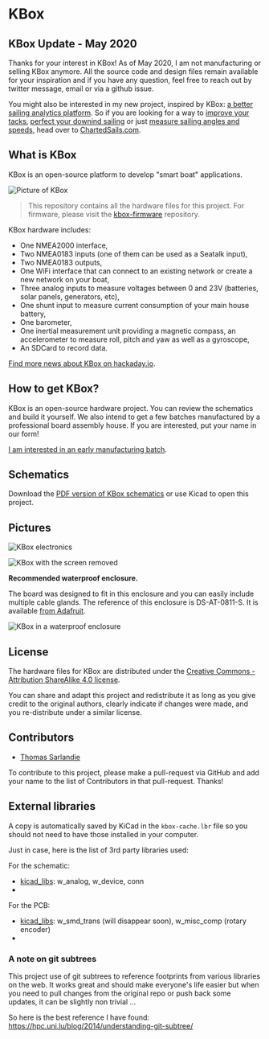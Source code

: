 # KBox


## KBox Update - May 2020

Thanks for your interest in KBox! As of May 2020, I am not manufacturing or
selling KBox anymore. All the source code and design files remain available for
your inspiration and if you have any question, feel free to reach out by twitter
message, email or via a github issue.

You might also be interested in my new project, inspired by KBox: [a better sailing analytics
platform](https://www.chartedsails.com/?utm_medium=link&utm_source=github&utm_campaign=kbox).
So if you are looking for a way to [improve your
tacks](https://www.chartedsails.com/blog/learn-from-sailing-data-good-and-bad-tacks?utm_medium=link&utm_source=github&utm_campaign=kbox),
[perfect your downind
sailing](https://www.chartedsails.com/blog/learn-from-sailing-data-downwind-technique?utm_medium=link&utm_source=github&utm_campaign=kbox)
or just [measure sailing angles and
speeds](https://www.chartedsails.com/blog/five-tools-to-analyze-your-sailing-sessions?utm_medium=link&utm_source=github&utm_campaign=kbox),
head over to
[ChartedSails.com](https://www.chartedsails.com/?utm_medium=link&utm_source=github&utm_campaign=kbox).


## What is KBox

KBox is an open-source platform to develop "smart boat" applications.

![Picture of KBox](kbox-in-enclosure.jpg)

> This repository contains all the hardware files for this project. For firmware,
> please visit the [kbox-firmware](https://github.com/sarfata/kbox-firmware)
> repository.

KBox hardware includes:

 - One NMEA2000 interface,
 - Two NMEA0183 inputs (one of them can be used as a Seatalk input),
 - Two NMEA0183 outputs,
 - One WiFi interface that can connect to an existing network or create a new
   network on your boat,
 - Three analog inputs to measure voltages between 0 and 23V (batteries, solar
   panels, generators, etc),
 - One shunt input to measure current consumption of your main house battery,
 - One barometer,
 - One inertial measurement unit providing a magnetic compass, an accelerometer
   to measure roll, pitch and yaw as well as a gyroscope,
 - An SDCard to record data.

[Find more news about KBox on
hackaday.io](https://hackaday.io/project/11055-kbox).

## How to get KBox?

KBox is an open-source hardware project. You can review the schematics and build
it yourself. We also intend to get a few batches manufactured by a professional
board assembly house. If you are interested, put your name in our form!

[I am interested in an early manufacturing batch](http://goo.gl/forms/y78AeACvyr).

## Schematics

Download the [PDF version of KBox
schematics](https://github.com/sarfata/kbox-hardware/releases/download/kbox-v1-revC/kbox-revC.pdf)
or use Kicad to open this project.

## Pictures

![KBox electronics](kbox.jpg)

![KBox with the screen removed](kbox-exploded.jpg)

**Recommended waterproof enclosure.**

The board was designed to fit in this enclosure and you can easily include
multiple cable glands. The reference of this enclosure is DS-AT-0811-S. It is
available [from Adafruit](https://www.adafruit.com/products/903).

![KBox in a waterproof enclosure](kbox-in-enclosure.jpg)

## License

The hardware files for KBox are distributed under the [Creative Commons -
Attribution ShareAlike 4.0
license](https://creativecommons.org/licenses/by-sa/4.0/legalcode).

You can share and adapt this project and redistribute it as long as you give
credit to the original authors, clearly indicate if changes were made, and you
re-distribute under a similar license.

## Contributors

- [Thomas Sarlandie](https://github.com/sarfata/)

To contribute to this project, please make a pull-request via GitHub and add
your name to the list of Contributors in that pull-request. Thanks!

## External libraries

A copy is automatically saved by KiCad in the `kbox-cache.lbr` file so you
should not need to have those installed in your computer.

Just in case, here is the list of 3rd party libraries used:

For the schematic:

 - [kicad_libs]: w_analog, w_device, conn
 - [gsg-kicad-lib]: gsg-symbols

For the PCB:

 - [kicad_libs]: w_smd_trans (will disappear soon), w_misc_comp (rotary encoder)
 - [gsg-kicad-lib]: gsg-modules (micro usb connector)

[kicad_libs]: git://smisioto.eu/kicad_libs.git
[gsg-kicad-lib]: git@github.com:greatscottgadgets/gsg-kicad-lib.git

### A note on git subtrees

This project use of git subtrees to reference footprints from various libraries
on the web. It works great and should make everyone's life easier but when you
need to pull changes from the original repo or push back some updates, it can be
slightly non trivial ...

So here is the best reference I have found:
https://hpc.uni.lu/blog/2014/understanding-git-subtree/

